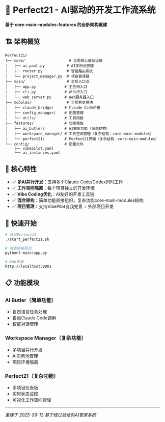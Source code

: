 # 🚀 Perfect21 - AI驱动的开发工作流系统

**基于 core-main-modules-features 的全新架构重建**

## 🏗️ 架构概览

```
Perfect21/
├── core/                    # 全局核心基础设施
│   ├── ai_pool.py          # AI实例池管理
│   ├── router.py           # 智能路由系统
│   └── project_manager.py  # 项目管理器
├── main/                   # 全局入口点
│   ├── app.py             # 主应用入口
│   ├── cli.py             # 命令行入口
│   └── web_server.py      # Web服务器入口
├── modules/                # 全局共享模块
│   ├── claude_bridge/     # Claude Code桥接
│   ├── config_manager/    # 配置管理
│   └── utils/             # 工具函数
├── features/              # 功能特性
│   ├── ai_butler/         # AI管家功能（简单结构）
│   ├── workspace_manager/ # 工作空间管理（复杂结构：core-main-modules）
│   └── perfect21/         # Perfect21界面（复杂结构：core-main-modules）
└── config/                # 配置文件
    ├── vibepilot.yaml
    └── ai_instances.yaml
```

## 🎯 核心特性

- ✅ **多AI并行开发**：支持多个Claude Code/Codex同时工作
- ✅ **工作空间隔离**：每个项目独立的开发环境
- ✅ **Vibe Coding优化**：AI友好的开发工具链
- ✅ **混合架构**：简单功能直接组织，复杂功能core-main-modules结构
- ✅ **项目管理**：支持VibePilot自我完善 + 外部项目开发

## 🚀 快速开始

```bash
# 启动Perfect21
./start_perfect21.sh

# 或者直接启动
python3 main/app.py

# Web界面
http://localhost:8001
```

## 📋 功能模块

### AI Butler（简单功能）
- 自然语言任务处理
- 自动Claude Code调用
- 智能对话管理

### Workspace Manager（复杂功能）
- 多项目并行开发
- AI实例池管理
- 项目环境隔离

### Perfect21（复杂功能）
- 多项目仪表板
- 实时状态监控
- 可视化工作空间管理

---

*重建于 2025-09-13*
*基于经过验证的AI管家系统*